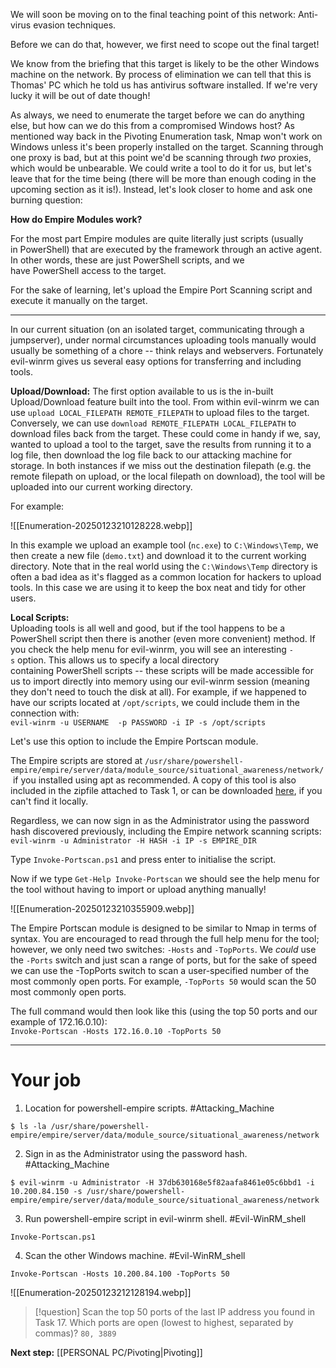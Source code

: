 We will soon be moving on to the final teaching point of this network: Anti-virus evasion techniques.

Before we can do that, however, we first need to scope out the final target!

We know from the briefing that this target is likely to be the other Windows machine on the network. By process of elimination we can tell that this is Thomas' PC which he told us has antivirus software installed. If we're very lucky it will be out of date though!

As always, we need to enumerate the target before we can do anything else, but how can we do this from a compromised Windows host? As mentioned way back in the Pivoting Enumeration task, Nmap won't work on Windows unless it's been properly installed on the target. Scanning through one proxy is bad, but at this point we'd be scanning through _two_ proxies, which would be unbearable. We could write a tool to do it for us, but let's leave that for the time being (there will be more than enough coding in the upcoming section as it is!). Instead, let's look closer to home and ask one burning question:

**How do Empire Modules work?**

For the most part Empire modules are quite literally just scripts (usually in PowerShell) that are executed by the framework through an active agent.  In other words, these are just PowerShell scripts, and we have PowerShell access to the target.

For the sake of learning, let's upload the Empire Port Scanning script and execute it manually on the target.


---

In our current situation (on an isolated target, communicating through a jumpserver), under normal circumstances uploading tools manually would usually be something of a chore -- think relays and webservers. Fortunately evil-winrm gives us several easy options for transferring and including tools.

**Upload/Download:** 
The first option available to us is the in-built Upload/Download feature built into the tool. From within evil-winrm we can use `upload LOCAL_FILEPATH REMOTE_FILEPATH` to upload files to the target. Conversely, we can use `download REMOTE_FILEPATH LOCAL_FILEPATH` to download files back from the target. These could come in handy if we, say, wanted to upload a tool to the target, save the results from running it to a log file, then download the log file back to our attacking machine for storage. In both instances if we miss out the destination filepath (e.g. the remote filepath on upload, or the local filepath on download), the tool will be uploaded into our current working directory.  

For example:

![[Enumeration-20250123210128228.webp]]

In this example we upload an example tool (`nc.exe`) to `C:\Windows\Temp`, we then create a new file (`demo.txt`) and download it to the current working directory. Note that in the real world using the `C:\Windows\Temp` directory is often a bad idea as it's flagged as a common location for hackers to upload tools. In this case we are using it to keep the box neat and tidy for other users.

**Local Scripts:**  
Uploading tools is all well and good, but if the tool happens to be a PowerShell script then there is another (even more convenient) method. If you check the help menu for evil-winrm, you will see an interesting `-s` option. This allows us to specify a local directory containing PowerShell scripts -- these scripts will be made accessible for us to import directly into memory using our evil-winrm session (meaning they don't need to touch the disk at all). For example, if we happened to have our scripts located at `/opt/scripts`, we could include them in the connection with:  
`evil-winrm -u USERNAME  -p PASSWORD -i IP -s /opt/scripts`  

Let's use this option to include the Empire Portscan module.

The Empire scripts are stored at `/usr/share/powershell-empire/empire/server/data/module_source/situational_awareness/network/` if you installed using apt as recommended. A copy of this tool is also included in the zipfile attached to Task 1, or can be downloaded [here](https://github.com/BC-SECURITY/Empire/blob/master/empire/server/data/module_source/situational_awareness/network/Invoke-Portscan.ps1), if you can't find it locally.  

Regardless, we can now sign in as the Administrator using the password hash discovered previously, including the Empire network scanning scripts:  
`evil-winrm -u Administrator -H HASH -i IP -s EMPIRE_DIR`  

Type `Invoke-Portscan.ps1` and press enter to initialise the script.  

Now if we type `Get-Help Invoke-Portscan` we should see the help menu for the tool without having to import or upload anything manually!

![[Enumeration-20250123210355909.webp]]

The Empire Portscan module is designed to be similar to Nmap in terms of syntax. You are encouraged to read through the full help menu for the tool; however, we only need two switches: `-Hosts` and `-TopPorts`. We _could_ use the `-Ports` switch and just scan a range of ports, but for the sake of speed we can use the -TopPorts switch to scan a user-specified number of the most commonly open ports. For example, `-TopPorts 50` would scan the 50 most commonly open ports.

The full command would then look like this (using the top 50 ports and our example of 172.16.0.10):  
`Invoke-Portscan -Hosts 172.16.0.10 -TopPorts 50`


---

# Your job

1. Location for powershell-empire scripts. 
#Attacking_Machine 
```
$ ls -la /usr/share/powershell-empire/empire/server/data/module_source/situational_awareness/network
```


2. Sign in as the Administrator using the password hash. 
#Attacking_Machine 
```
$ evil-winrm -u Administrator -H 37db630168e5f82aafa8461e05c6bbd1 -i 10.200.84.150 -s /usr/share/powershell-empire/empire/server/data/module_source/situational_awareness/network
```

3. Run powershell-empire script in evil-winrm shell. 
#Evil-WinRM_shell 
```
Invoke-Portscan.ps1
```

4. Scan the other Windows machine. 
#Evil-WinRM_shell 
```
Invoke-Portscan -Hosts 10.200.84.100 -TopPorts 50
```

![[Enumeration-20250123212128194.webp]]

> [!question]
>Scan the top 50 ports of the last IP address you found in Task 17. Which ports are open (lowest to highest, separated by commas)?
>`80, 3889`


**Next step:**  [[PERSONAL PC/Pivoting|Pivoting]]
